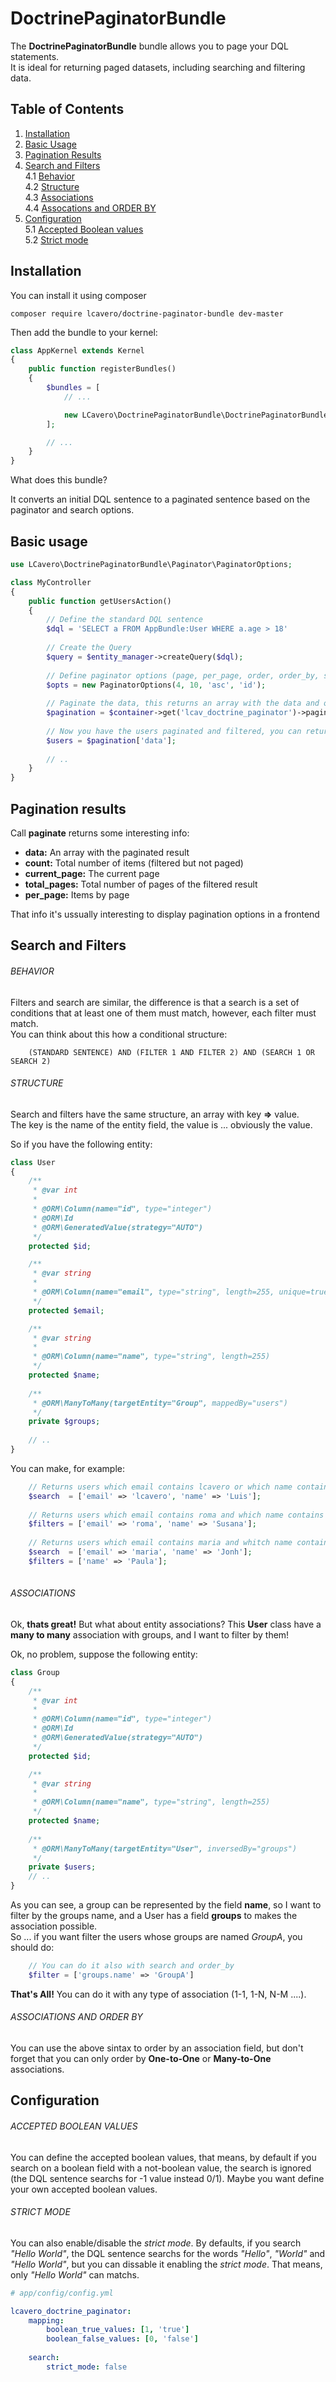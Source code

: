 DoctrinePaginatorBundle
=======================

The **DoctrinePaginatorBundle** bundle allows you to page your DQL statements.   
It is ideal for returning paged datasets, including searching and filtering data. 

## Table of Contents

1. [Installation](#installation)
2. [Basic Usage](#basic-usage)
3. [Pagination Results](#pagination-results)
4. [Search and Filters](#search-and-filters)  
    4.1 [Behavior](#behavior)  
    4.2 [Structure](#structure)  
    4.3 [Associations](#associations)  
    4.4 [Assocations and ORDER BY](#associations-and-order-by)  
5. [Configuration](#configuration)  
    5.1 [Accepted Boolean values](#accepted-boolean-values)  
    5.2 [Strict mode](#strict-mode)

Installation
------------
You can install it using composer

```
composer require lcavero/doctrine-paginator-bundle dev-master
```


Then add the bundle to your kernel:
```php
class AppKernel extends Kernel
{
    public function registerBundles()
    {
        $bundles = [
            // ...

            new LCavero\DoctrinePaginatorBundle\DoctrinePaginatorBundle(),
        ];

        // ...
    }
}
```

What does this bundle?

It converts an initial DQL sentence to a paginated sentence based on the paginator and search options.

Basic usage
-----------
```php
use LCavero\DoctrinePaginatorBundle\Paginator\PaginatorOptions;

class MyController
{
    public function getUsersAction()
    {
        // Define the standard DQL sentence
        $dql = 'SELECT a FROM AppBundle:User WHERE a.age > 18'
        
        // Create the Query
        $query = $entity_manager->createQuery($dql);
        
        // Define paginator options (page, per_page, order, order_by, search, filters)
        $opts = new PaginatorOptions(4, 10, 'asc', 'id');
        
        // Paginate the data, this returns an array with the data and other interesting info
        $pagination = $container->get('lcav_doctrine_paginator')->paginate($query, $opts);
        
        // Now you have the users paginated and filtered, you can return them or do something amazing
        $users = $pagination['data'];
        
        // ..
    }
}
```

Pagination results
------------------

Call **paginate** returns some interesting info:
- **data:** An array with the paginated result
- **count:** Total number of items (filtered but not paged)
- **current_page:** The current page
- **total_pages:** Total number of pages of the filtered result
- **per_page:** Items by page
    
That info it's ussually interesting to display pagination options in a frontend

Search and Filters
------------------

###### BEHAVIOR

Filters and search are similar, the difference is that a search is a set of conditions that at least one of them must match, however, each filter must match.  
You can think about this how a conditional structure:

```
    (STANDARD SENTENCE) AND (FILTER 1 AND FILTER 2) AND (SEARCH 1 OR SEARCH 2)
```

###### STRUCTURE

Search and filters have the same structure, an array with key **=>** value.  
The key is the name of the entity field, the value is ... obviously the value.

So if you have the following entity:

```php
class User
{
    /**
     * @var int
     *
     * @ORM\Column(name="id", type="integer")
     * @ORM\Id
     * @ORM\GeneratedValue(strategy="AUTO")
     */
    protected $id;

    /**
     * @var string
     *
     * @ORM\Column(name="email", type="string", length=255, unique=true)
     */
    protected $email;

    /**
     * @var string
     *
     * @ORM\Column(name="name", type="string", length=255)
     */
    protected $name;
    
    /**
     * @ORM\ManyToMany(targetEntity="Group", mappedBy="users")
     */
    private $groups;
    
    // ..
}
```
You can make, for example:

```php
    // Returns users which email contains lcavero or which name contains luis (or Luis, all search and filters are case insensitive)
    $search  = ['email' => 'lcavero', 'name' => 'Luis'];
    
    // Returns users which email contains roma and which name contains susana
    $filters = ['email' => 'roma', 'name' => 'Susana'];
    
    // Returns users which email contains maria and whitch name contains paula and can optionally contains jonh
    $search  = ['email' => 'maria', 'name' => 'Jonh'];
    $filters = ['name' => 'Paula'];
    
```

###### ASSOCIATIONS
Ok, **thats great!** But what about entity associations?
This **User** class have a **many to many** association with groups, and I want to filter by them!  
  
Ok, no problem, suppose the following entity:

```php
class Group
{
    /**
     * @var int
     *
     * @ORM\Column(name="id", type="integer")
     * @ORM\Id
     * @ORM\GeneratedValue(strategy="AUTO")
     */
    protected $id;

    /**
     * @var string
     *
     * @ORM\Column(name="name", type="string", length=255)
     */
    protected $name;
    
    /**
     * @ORM\ManyToMany(targetEntity="User", inversedBy="groups")
     */
    private $users;
    // ..
}
```

As you can see, a group can be represented by the field **name**, so I want to filter by the groups name, and a User has a field **groups** to makes the association possible.  
So ... if you want filter the users whose groups are named *GroupA*, you should do:

```php
    // You can do it also with search and order_by
    $filter = ['groups.name' => 'GroupA']
```

**That's All!** You can do it with any type of association (1-1, 1-N, N-M ....).


###### ASSOCIATIONS AND ORDER BY
You can use the above sintax to order by an association field, but don't forget that you can only order by **One-to-One** or **Many-to-One** associations.

Configuration
-------------

###### ACCEPTED BOOLEAN VALUES

You can define the accepted boolean values, that means, by default if you search on a boolean field with a not-boolean value, the search is ignored (the DQL sentence searchs for -1 value instead 0/1). Maybe you want define your own accepted boolean values.

###### STRICT MODE

You can also enable/disable the *strict mode*. By defaults, if you search *"Hello World"*, the DQL sentence searchs for the words *"Hello"*, *"World"* and *"Hello World"*, but you can dissable it enabling the *strict mode*. That means, only *"Hello World"* can matchs.

```yaml
# app/config/config.yml

lcavero_doctrine_paginator:
    mapping:
        boolean_true_values: [1, 'true']
        boolean_false_values: [0, 'false']
        
    search:
        strict_mode: false
```
